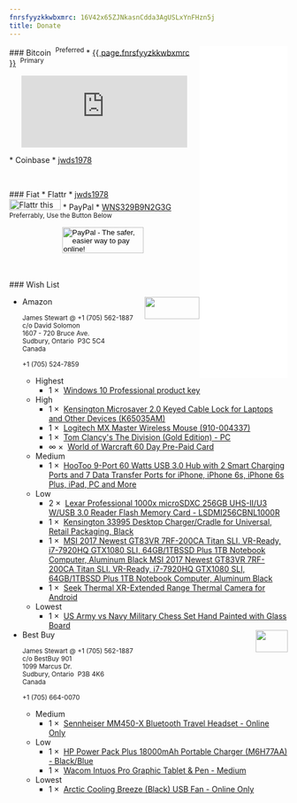 ```yaml
---
fnrsfyyzkkwbxmrc: 16V42x65ZJNkasnCdda3AgUSLxYnFHzn5j
title: Donate
---
```


<iframe allowtransparency="true" data-aa="453848" height="600" scrolling="no" src="//ad.a-ads.com/453848?size=160x600" style="border: none; float: right; padding: 0; overflow: hidden;" width="160"></iframe>
### Bitcoin&nbsp; <sup>Preferred</sup>
* <a href="bitcoin:{{ page.fnrsfyyzkkwbxmrc }}" rel="me" target="_blank" title="Bitcoin Wallet">{{ page.fnrsfyyzkkwbxmrc }}</a>&nbsp; <sup>Primary</sup>

<p align="center">
  <script src="https://gateway.gear.mycelium.com/gear-widget-host.js" type="text/javascript"></script>
  <iframe id="gear-widget" scrolling="no" src="https://gateway.gear.mycelium.com/widgets/125114cf1a0c96953d267f11f1ef586268c29f9af483fd699d922e985ae0962e" style="border: none; display: inline-block; height: 130px; max-width: 350px; min-width: 250px;"></iframe>
</p>
* Coinbase
  * <a href="https://www.coinbase.com/jwds1978" rel="me" target="_blank" title="jwds1978">jwds1978</a>

<p>&nbsp;</p>
### Fiat
* Flattr
  * <a href="https://flattr.com/profile/jwds1978" rel="me" target="_blank" title="jwds1978">jwds1978</a><br /><a href="https://flattr.com/submit/auto?fid=0yx0qk&url=https%3A%2F%2Fforces.army" target="_blank" title=""><img alt="Flattr this" height="20" src="{{ site.uri.assets }}/naked/images/Flattr_93x20.png" style="border: 0px;" width="93" /></a>
* PayPal
  * <a href="https://www.paypal.me/stew721" rel="me" target="_blank" title="WNS329B9N2G3G">WNS329B9N2G3G</a>&nbsp; <sup>Preferrably, Use the Button Below</sup>

<div align="center">
  <p>
    <form action="https://www.paypal.com/cgi-bin/webscr" method="post" target="_blank">
      <input name="cmd" type="hidden" value="_s-xclick" />
      <input name="hosted_button_id" type="hidden" value="DY5LFFUVUNHTQ" />
      <input
	    alt="PayPal - The safer, easier way to pay online!" height="47" name="submit" src="{{ site.uri.assets }}/naked/images/PayPal_donate_147x047.gif"
		type="image" width="147"
	  />
      <img alt="" height="1" src="https://www.paypalobjects.com/en_US/i/scr/pixel.gif" style="border: 0px;" width="1" />
    </form>
  </p>
</div>

<p>&nbsp;</p>
### Wish List
<ul>
  <li>
    <img alt="" height="40" src="{{ site.uri.assets }}/naked/images/Amazon_wish-list_99x40.png" style="border: 0px; float: right;" width="99" />
    Amazon<br />
    <span style="font-size: smaller;">
      &nbsp;<br />
      <!--sse-->
      James Stewart @ +1 (705) 562-1887<br />
      c/o David Solomon<br />
      1607 - 720 Bruce Ave.<br />
      Sudbury, Ontario&nbsp; P3C 5C4<br />
      Canada<br />
      &nbsp;<br />
      +1 (705) 524-7859<br />
      <!--/sse-->
      &nbsp;
    </span>
    <ul>
      <li>
        Highest
        <ul>
          <li>
            1 &times;&nbsp;
            <a href="{{ site.uri.aStore }}/#detail/B01ERYGUG2" rel="me" title="">Windows 10 Professional product key</a>
          </li>
        </ul>
      </li>
      <li>
        High
        <ul>
          <li>
            1 &times;&nbsp;
            <a href="{{ site.uri.aStore }}/#detail/B01K1JUO14" rel="me" title="">
              Kensington Microsaver 2.0 Keyed Cable Lock for Laptops and Other Devices (K65035AM)
            </a>
          </li>
          <li>
            1 &times;&nbsp;
            <a href="{{ site.uri.aStore }}/#detail/B00TZR3WRM" rel="me" title="">Logitech MX Master Wireless Mouse (910-004337)</a>
          </li>
          <li>
            1 &times;&nbsp;
            <a href="{{ site.uri.aStore }}/#detail/B00ZE36BEW" rel="me" title="">Tom Clancy's The Division (Gold Edition) - PC</a>
          </li>
          <li>
            &infin; &times;&nbsp;
            <a href="{{ site.uri.aStore }}/#detail/B00063BLG8" rel="me" title="">World of Warcraft 60 Day Pre-Paid Card</a>
          </li>
        </ul>
      </li>
      <li>
        Medium
        <ul>
          <li>
            1 &times;&nbsp;
            <a href="{{ site.uri.aStore }}/#detail/B00FR795WA" rel="me" title="">
              HooToo 9-Port 60 Watts USB 3.0 Hub with 2 Smart Charging Ports and 7 Data Transfer Ports for iPhone, iPhone 6s, iPhone 6s Plus, iPad, PC and
			  More
            </a>
          </li>
        </ul>
      </li>
      <li>
        Low
        <ul>
          <li>
            2 &times;&nbsp;
            <a href="{{ site.uri.aStore }}/#detail/B012PN29IA" rel="me" title="">
              Lexar Professional 1000x microSDXC 256GB UHS-II/U3 W/USB 3.0 Reader Flash Memory Card - LSDMI256CBNL1000R
            </a>
          </li>
          <li>
            1 &times;&nbsp;
            <a href="{{ site.uri.aStore }}/#detail/B018J4BP6Q" rel="me" title="">
			  Kensington 33995 Desktop Charger/Cradle for Universal, Retail Packaging, Black
			</a>
          </li>
          <li>
            1 &times;&nbsp;
            <a href="{{ site.uri.aStore }}/#detail/B01N4JZ295" rel="me" title="">
              MSI 2017 Newest GT83VR 7RF-200CA Titan SLI. VR-Ready, i7-7920HQ GTX1080 SLI, 64GB/1TBSSD Plus 1TB Notebook Computer, Aluminum Black MSI 2017
			  Newest GT83VR 7RF-200CA Titan SLI. VR-Ready, i7-7920HQ GTX1080 SLI, 64GB/1TBSSD Plus 1TB Notebook Computer, Aluminum Black
            </a>
          </li>
          <li>
            1 &times;&nbsp;
            <a href="{{ site.uri.aStore }}/#detail/B00XC774SE" rel="me" title="">Seek Thermal XR-Extended Range Thermal Camera for Android</a>
          </li>
        </ul>
      </li>
      <li>
        Lowest
        <ul>
          <li>
            1 &times;&nbsp;
            <a href="{{ site.uri.aStore }}/#detail/B01MZAIZ6E" rel="me" title="">US Army vs Navy Military Chess Set Hand Painted with Glass Board</a>
          </li>
        </ul>
      </li>
    </ul>
  </li>
  <li>
    <img alt="" height="40" src="{{ site.uri.assets }}/naked/images/Best-Buy_58x40.png" style="border: 0px; float: right;" width="58" />
    Best Buy<br />
    <span style="font-size: smaller;">
      &nbsp;<br />
      <!--sse-->
      James Stewart @ +1 (705) 562-1887<br />
      c/o BestBuy 901<br />
      1099 Marcus Dr.<br />
      Sudbury, Ontario&nbsp; P3B 4K6<br />
      Canada<br />
      &nbsp;<br />
      +1 (705) 664-0070<br />
      <!--/sse-->
      &nbsp;
    </span>
    <ul>
      <li>
        Medium
        <ul>
          <li>
            1 &times;&nbsp;
            <a href="http://www.bestbuy.ca/en-ca/product/mm450-x/10581219.aspx" target="_blank" title="">
              Sennheiser MM450-X Bluetooth Travel Headset - Online Only
            </a>
          </li>
        </ul>
      </li>
      <li>
        Low
        <ul>
          <li>
            1 &times;&nbsp;
            <a href="http://www.bestbuy.ca/en-ca/product/m6h77aa/10418304.aspx" target="_blank" title="">
              HP Power Pack Plus 18000mAh Portable Charger (M6H77AA) - Black/Blue
            </a>
          </li>
          <li>
            1 &times;&nbsp;
            <a href="http://www.bestbuy.ca/en-ca/product/pth651/10270039.aspx" target="_blank" title="">
			  Wacom Intuos Pro Graphic Tablet &amp; Pen - Medium
			</a>
          </li>
        </ul>
      </li>
      <li>
        Lowest
        <ul>
          <li>
            1 &times;&nbsp;
            <a href="http://www.bestbuy.ca/en-ca/product/abacobrzbk01-bl/10543499.aspx" target="_blank" title="">
              Arctic Cooling Breeze (Black) USB Fan - Online Only
            </a>
          </li>
        </ul>
      </li>
    </ul>
  </li>
</ul>
